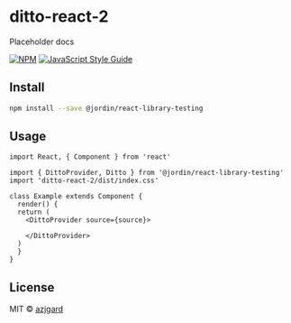 # ditto-react-2

Placeholder docs

> 

[![NPM](https://img.shields.io/npm/v/ditto-react-2.svg)](https://www.npmjs.com/package/ditto-react-2) [![JavaScript Style Guide](https://img.shields.io/badge/code_style-standard-brightgreen.svg)](https://standardjs.com)

## Install

```bash
npm install --save @jordin/react-library-testing
```

## Usage

```tsx
import React, { Component } from 'react'

import { DittoProvider, Ditto } from '@jordin/react-library-testing'
import 'ditto-react-2/dist/index.css'

class Example extends Component {
  render() {
  return (
    <DittoProvider source={source}>

    </DittoProvider>
  )
  }
}
```

## License

MIT © [azjgard](https://github.com/azjgard)
